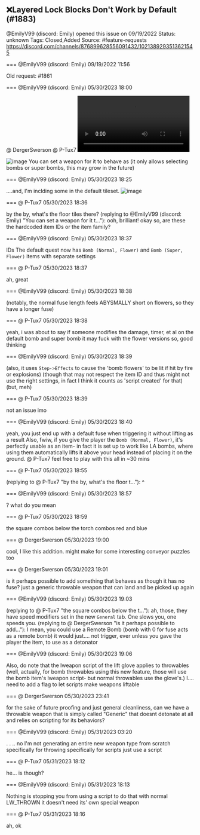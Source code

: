 ## ❌Layered Lock Blocks Don't Work by Default (#1883)
@EmilyV99 (discord: Emily) opened this issue on 09/19/2022
Status: unknown
Tags: Closed,Added
Source: #feature-requests https://discord.com/channels/876899628556091432/1021389293513621545


=== @EmilyV99 (discord: Emily) 09/19/2022 11:56

Old request:
#1861

=== @EmilyV99 (discord: Emily) 05/30/2023 18:00

@ DergerSwerson @ P-Tux7
![image](https://cdn.discordapp.com/attachments/1021389293513621545/1113164929084690442/Bomb_Flowers.mp4?ex=65e75da0&is=65d4e8a0&hm=3781ac82de2849cf7d120b16e366f5c3e42312e50bfbf19e0e5dd3ac6c52c9a4&)

![image](https://cdn.discordapp.com/attachments/1021389293513621545/1113165167245668464/image.png?ex=65e75dd9&is=65d4e8d9&hm=714c07ee8e586bb221d56595105224f49d2608d3966e852d2611f58eab069426&)
You can set a weapon for it to behave as (it only allows selecting bombs or super bombs, this may grow in the future)

=== @EmilyV99 (discord: Emily) 05/30/2023 18:25

....and, I'm inclding some in the default tileset.
![image](https://cdn.discordapp.com/attachments/1021389293513621545/1113171447590961182/image.png?ex=65e763b2&is=65d4eeb2&hm=540069c9ef44168d24cde2236c3696ca5abc33cf1651bbaf54c4aa573abcf4c0&)

=== @ P-Tux7 05/30/2023 18:36

by the by, what's the floor tiles there?
(replying to @EmilyV99 (discord: Emily) "You can set a weapon for it t…"): ooh, brilliant!
okay so, are these the hardcoded item IDs or the item family?

=== @EmilyV99 (discord: Emily) 05/30/2023 18:37

IDs
The default quest now has `Bomb (Normal, Flower)` and `Bomb (Super, Flower)` items with separate settings

=== @ P-Tux7 05/30/2023 18:37

ah, great

=== @EmilyV99 (discord: Emily) 05/30/2023 18:38

(notably, the normal fuse length feels ABYSMALLY short on flowers, so they have a longer fuse)

=== @ P-Tux7 05/30/2023 18:38

yeah, i was about to say if someone modifies the damage, timer, et al on the default bomb and super bomb it may fuck with the flower versions so, good thinking

=== @EmilyV99 (discord: Emily) 05/30/2023 18:39

(also, it uses `Step->Effects` to cause the 'bomb flowers' to be lit if hit by fire or explosions)
(though that may not respect the item ID and thus might not use the right settings, in fact I think it counts as 'script created' for that)
(but, meh)

=== @ P-Tux7 05/30/2023 18:39

not an issue imo

=== @EmilyV99 (discord: Emily) 05/30/2023 18:40

yeah, you just end up with a default fuse when triggering it without lifting as a result
Also, fwiw, if you give the player the `Bomb (Normal, Flower)`, it's perfectly usable as an item- in fact it is set up to work like LA bombs, where using them automatically lifts it above your head instead of placing it on the ground.
@ P-Tux7 feel free to play with this all in ~30 mins

=== @ P-Tux7 05/30/2023 18:55

(replying to @ P-Tux7 "by the by, what's the floor t…"): ^

=== @EmilyV99 (discord: Emily) 05/30/2023 18:57

? what do you mean

=== @ P-Tux7 05/30/2023 18:59

the square combos below the torch combos
red and blue

=== @ DergerSwerson 05/30/2023 19:00

cool, I like this addition. might make for some interesting conveyor puzzles too

=== @ DergerSwerson 05/30/2023 19:01

is it perhaps possible to add something that behaves as though it has no fuse?
just a generic throwable weapon
that can land and be picked up again

=== @EmilyV99 (discord: Emily) 05/30/2023 19:03

(replying to @ P-Tux7 "the square combos below the t…"): ah, those, they have speed modifiers set in the new `General` tab. One slows you, one speeds you.
(replying to @ DergerSwerson "is it perhaps possible to add…"): I mean, you could use a Remote Bomb
(bomb with 0 for fuse acts as a remote bomb)
it would just.... not trigger, ever
unless you gave the player the item, to use as a detonator

=== @EmilyV99 (discord: Emily) 05/30/2023 19:06

Also, do note that the lweapon script of the lift glove applies to throwables
(well, actually, for bomb throwables using this new feature, those will use the bomb item's lweapon script- but normal throwables use the glove's.)
I.... need to add a flag to let scripts make weapons liftable

=== @ DergerSwerson 05/30/2023 23:41

for the sake of future proofing and just general cleanliness, can we have a throwable weapon that is simply called "Generic" that doesnt detonate at all and relies on scripting for its behaviors?

=== @EmilyV99 (discord: Emily) 05/31/2023 03:20

. . .. no
I'm not generating an entire new weapon type from scratch specifically for throwing specifically for scripts
just use a script

=== @ P-Tux7 05/31/2023 18:12

he... is though?

=== @EmilyV99 (discord: Emily) 05/31/2023 18:13

Nothing is stopping you from using a script to do that with normal LW_THROWN
it doesn't need its' own special weapon

=== @ P-Tux7 05/31/2023 18:16

ah, ok
